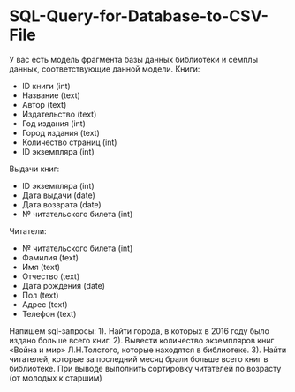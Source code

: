 # SQL-Query-for-Database-to-CSV-File
У вас есть модель фрагмента базы данных библиотеки и семплы данных, соответствующие данной модели.
Книги:
- ID книги (int)
- Название (text)
- Автор (text)
- Издательство (text)
- Год издания (int)
- Город издания (text)
- Количество страниц (int)
- ID экземпляра (int)

Выдачи книг:
- ID экземпляра (int)
- Дата выдачи (date)
- Дата возврата (date)
- № читательского билета (int)

Читатели:
- № читательского билета (int)
- Фамилия (text)
- Имя (text)
- Отчество (text)
- Дата рождения (date)
- Пол (text)
- Адрес (text)
- Телефон (text)

Напишем sql-запросы:
1). Найти города, в которых в 2016 году было издано больше всего книг.
2). Вывести количество экземпляров книг «Война и мир» Л.Н.Толстого, которые находятся в библиотеке.
3). Найти читателей, которые за последний месяц брали больше всего книг в библиотеке. При выводе выполнить сортировку читателей по возрасту (от молодых к старшим)
